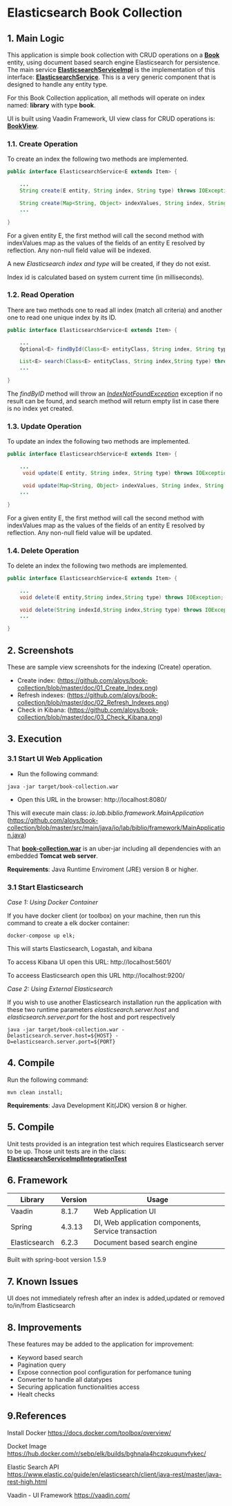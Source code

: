 
# Elasticsearch Book Collection

## 1. Main Logic

This application is simple book collection with CRUD operations on a [**Book**](https://github.com/aloys/book-collection/blob/master/src/main/java/io/lab/biblio/application/model/Book.java) entity, using document based search engine Elasticsearch for persistence.
The main service [**ElasticsearchServiceImpl**](https://github.com/aloys/book-collection/blob/master/src/main/java/io/lab/biblio/application/service/ElasticsearchServiceImpl.java) is the implementation of this interface: [**ElasticsearchService**](https://github.com/aloys/book-collection/blob/master/src/main/java/io/lab/biblio/application/service/ElasticsearchServiceImpl.java).
This is a very generic component that is designed to handle any entity type.

For this Book Collection application, all methods will operate on index named: **library** with type **book**.

UI is built using Vaadin Framework, UI view class for CRUD operations is: [**BookView**](https://github.com/aloys/book-collection/blob/master/src/main/java/io/lab/biblio/application/view/BookView.java).

### 1.1. Create Operation

To create an index the following two methods are implemented.


```java
public interface ElasticsearchService<E extends Item> {

    ...
    String create(E entity, String index, String type) throws IOException;

    String create(Map<String, Object> indexValues, String index, String type) throws IOException;
    ...

}
```

For a given entity E, the first method will call the second method with indexValues map as the values of the fields
of an entity E resolved by reflection. Any non-null field value will be indexed.

A new *Elasticsearch index and type* will be created, if they do not exist.

Index id is calculated based on system current time (in milliseconds).

### 1.2. Read Operation

There are two methods one to read all index (match all criteria) and another one to read
one unique index by its ID.


```java
public interface ElasticsearchService<E extends Item> {

    ...
    Optional<E> findById(Class<E> entityClass, String index, String type, String indexId) throws IOException;

    List<E> search(Class<E> entityClass, String index,String type) throws IOException;
    ...

}
```

The _findByID_ method will throw an [_IndexNotFoundException_](https://github.com/aloys/book-collection/blob/master/src/main/java/io/lab/biblio/application/exception/IndexNotFoundException.java) exception if no result can be found, and search method will return
empty list in case there is no index yet created.

### 1.3. Update Operation

To update an index the following two methods are implemented.


```java
public interface ElasticsearchService<E extends Item> {

    ...
     void update(E entity, String index, String type) throws IOException;

     void update(Map<String, Object> indexValues, String index, String type,String indexId) throws IOException;
    ...

}
```

For a given entity E, the first method will call the second method with indexValues map as the values of the fields
of an entity E resolved by reflection. Any non-null field value will be updated.

### 1.4. Delete Operation

To delete an index the following two methods are implemented.


```java
public interface ElasticsearchService<E extends Item> {

    ...
    void delete(E entity,String index,String type) throws IOException;

    void delete(String indexId,String index,String type) throws IOException;
    ...

}
```


## 2. Screenshots

These are sample view screenshots for the indexing (Create) operation.

- Create index: (https://github.com/aloys/book-collection/blob/master/doc/01_Create_Index.png)
- Refresh indexes: (https://github.com/aloys/book-collection/blob/master/doc/02_Refresh_Indexes.png)
- Check in Kibana: (https://github.com/aloys/book-collection/blob/master/doc/03_Check_Kibana.png)


## 3. Execution

### 3.1 Start UI Web Application

- Run the following command:

```console
java -jar target/book-collection.war
```
- Open this URL in the browser:
http://localhost:8080/

This will execute main class: _io.lab.biblio.framework.MainApplication_
(https://github.com/aloys/book-collection/blob/master/src/main/java/io/lab/biblio/framework/MainApplication.java)

That [**book-collection.war**](https://github.com/aloys/book-collection/blob/master/target/book-collection.war) is an uber-jar including all dependencies with an embedded **Tomcat web server**.

**Requirements**: Java Runtime Enviroment (JRE) version 8 or higher.

### 3.1 Start Elasticsearch

*Case 1: Using Docker Container*

If you have docker client (or toolbox) on your machine, then run this command to create a elk docker container:

```console
docker-compose up elk;
```

This will starts Elasticsearch, Logastah, and kibana

To access Kibana UI open this URL:
http://localhost:5601/

To acceess Elasticsearch open this URL
http://localhost:9200/

*Case 2: Using External Elasticsearch*

If you wish to use another Elasticsearch installation run the application with these two runtime parameters _elasticsearch.server.host_ and
_elasticsearch.server.port_ for the host and port respectively


```console
java -jar target/book-collection.war -Delasticsearch.server.host=${HOST} -D=elasticsearch.server.port=${PORT}
```


## 4. Compile

Run the following command:
```console
mvn clean install;
```
**Requirements**: Java Development Kit(JDK) version 8 or higher.

## 5. Compile

Unit tests provided is an integration test which requires Elasticsearch server to be up.
Those unit tests are in the class: [**ElasticsearchServiceImplIntegrationTest**](https://github.com/aloys/book-collection/blob/master/src/test/java/io/lab/biblio/ElasticsearchServiceImplIntegrationTest.java)

## 6. Framework

| Library | Version | Usage |
|---------|---------|---------|
| Vaadin | 8.1.7 | Web Application UI |
| Spring | 4.3.13 | DI, Web application components, Service transaction |
| Elasticsearch  | 6.2.3 | Document based search engine |

Built with spring-boot version 1.5.9

## 7. Known Issues
UI does not immediately refresh after an index is added,updated or removed to/in/from Elasticsearch

## 8. Improvements

These features may be added to the application for improvement:
- Keyword based search
- Pagination query
- Expose connection pool configuration for perfomance tuning
- Converter to handle all datatypes
- Securing application functionalities access
- Healt checks


## 9.References
Install Docker
https://docs.docker.com/toolbox/overview/

Docket Image
https://hub.docker.com/r/sebp/elk/builds/bghnala4hczqkuqunvfykec/

Elastic Search API
https://www.elastic.co/guide/en/elasticsearch/client/java-rest/master/java-rest-high.html

Vaadin - UI Framework
https://vaadin.com/
